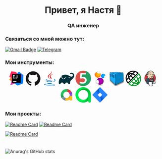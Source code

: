 <h1 align="center"> Привет, я Настя 👋</h1>
<h3 align="center"> QA инженер </h3>

### Связаться со мной можно тут:
[![Gmail Badge](https://img.shields.io/badge/-gmail-c14438?style=flat&logo=Gmail&logoColor=white&link=mailto:tarabne@gmail.com)](mailto:przh.17@gmail.com)
[![Telegram](https://img.shields.io/badge/-telegram-red?color=blue&logo=telegram&logoColor=white)](https://t.me/przh17)

### Мои инструменты:

<div align="center">
<a href="https://www.jetbrains.com/idea/"><img alt="InteliJ IDEA" height="50" src="images/icons/intellij-original.svg" width="50"/></a>
<a href="https://github.com/"><img alt="GitHub" height="50" src="images/icons/github-original.svg" width="50"/></a>  
<a href="https://www.java.com/"><img alt="Java" height="50" src="images/icons/java-original.svg" width="50"/></a>
<a href="https://gradle.org/"><img alt="Gradle" height="50" src="images/icons/gradle-original.svg" width="50"/></a>  
<a href="https://junit.org/junit5/"><img alt="JUnit 5" height="50" src="images/icons/junit-original.svg" width="50"/></a>
<a href="https://selenide.org/"><img alt="Selenide" height="50" src="images/icons/selenide-logo-big.png" width="50"/></a>
<a href="https://aerokube.com/selenoid/"><img alt="Selenoid" height="50" src="images/icons/selenoid.png" width="50"/></a>
<a href="https://rest-assured.io/"><img alt="RestAssured" height="50" src="images/icons/restAssured.png" width="50"/></a>
<a href="https://www.jenkins.io/"><img alt="Jenkins" height="50" src="images/icons/jenkins-original.svg" width="50"/></a>
<a href="https://github.com/allure-framework/"><img alt="Allure Report" height="50" src="images/icons/allureReports.png" width="50"/></a>
<a href="https://qameta.io/"><img alt="Allure TestOps" height="50" src="images/icons/allureTestops.svg" width="50"/></a>
<a href="https://www.atlassian.com/software/jira"><img alt="Jira" height="50" src="images/icons/jira.webp" width="50"/></a>  
</div>

### Мои проекты:

[![Readme Card](https://github-readme-stats.vercel.app/api/pin/?username=NastyuhaNastyuha&repo=qa_guru_27_hw_14&theme=shadow_red)](https://github.com/NastyuhaNastyuha/qa_guru_27_hw_14)
[![Readme Card](https://github-readme-stats.vercel.app/api/pin/?username=NastyuhaNastyuha&repo=qa_guru_27_reqres_api_tests&theme=shadow_green)](https://github.com/NastyuhaNastyuha/qa_guru_27_reqres_api_tests)

[![Readme Card](https://github-readme-stats.vercel.app/api/pin/?username=NastyuhaNastyuha&repo=qa_guru_27_lesson_20_1&theme=shadow_blue)](https://github.com/NastyuhaNastyuha/qa_guru_27_lesson_20_1)

#    
###  

![Anurag's GitHub stats](https://github-readme-stats.vercel.app/api?username=NastyuhaNastyuha&theme=shadow_blue&show_icons=true)
